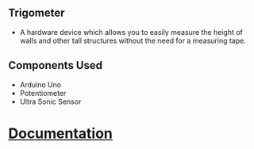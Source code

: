 ## Trigometer

- A hardware device which allows you to easily measure the height of walls and other tall structures without the need for a measuring tape.

## Components Used
- Arduino Uno
- Potentiometer
- Ultra Sonic Sensor

# [Documentation](https://github.com/adithya-s-k/Trigometer/blob/master/Documentation.md)